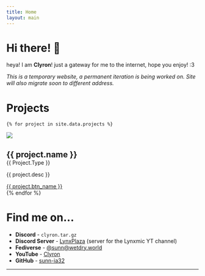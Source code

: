 ```yaml
---
title: Home
layout: main
---
```

# Hi there! 👋 
heya! I am **Clyron**! just a gateway for me to the internet, hope you enjoy! :3

*This is a temporary website, a permanent iteration is being worked on. Site will also migrate soon to different address.*

# Projects
    {% for project in site.data.projects %}
<div class="card">
    <div class="card-image">
        <img src="./img/projects/{{ project.logo }}.svg">
    </div>
    <div class="card-content">
        <h2 style="margin-bottom: 0;">{{ project.name }}</h2>
        <span style="text-transform: capitalize;">{{ project.type }}</span>
        <p>{{ project.desc }}</p>
        <a class="button" href="{{ project.btn_link }}">{{ project.btn_name }}</a>
    </div>
</div>
    {% endfor %}

# Find me on...
* **Discord** - `clyron.tar.gz`
* **Discord Server** - [LynxPlaza][1] (server for the Lynxmic YT channel)
* **Fediverse** - <a rel="me" href="https://wetdry.world/@sunn">@sunn@wetdry.world</a>
* **YouTube** - [Clyron][2]
* **GitHub** - [sunn-ia32][3]

---

[1]: https://discord.gg/wDxDKJU2sj
[2]: https://youtube.com/@sunn.ia32
[3]: https://github.com/sunn-ia32
